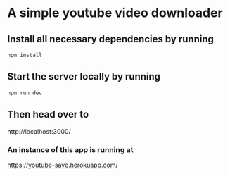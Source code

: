 # A simple youtube video downloader

## Install all necessary dependencies by running
`npm install` 

## Start the server locally by running

`npm run dev`


## Then head over to 
http://localhost:3000/


### An instance of this app is running at 
https://youtube-save.herokuapp.com/
